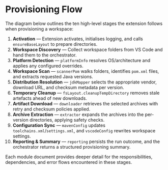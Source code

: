# Provisioning Flow

The diagram below outlines the ten high-level stages the extension follows when provisioning a workspace:

1. **Activation** — Extension activates, initialises logging, and calls `ensureBaseLayout` to prepare directories.
2. **Workspace Discovery** — Collect workspace folders from VS Code and hand them to the orchestrator.
3. **Platform Detection** — `platformInfo` resolves OS/architecture and applies any configured overrides.
4. **Workspace Scan** — `scannerPom` walks folders, identifies `pom.xml` files, and extracts requested Java versions.
5. **Distribution Resolution** — `jdkMapper` selects the appropriate vendor, download URL, and checksum metadata per version.
6. **Temporary Cleanup** — `fsLayout.cleanupTempDirectory` removes stale artefacts ahead of new downloads.
7. **Artifact Download** — `downloader` retrieves the selected archives with retry and checksum policies applied.
8. **Archive Extraction** — `extractor` expands the archives into the per-version directories, applying safety checks.
9. **Configuration Sync** — `mavenConfig` updates `toolchains.xml`/`settings.xml`, and `vscodeConfig` rewrites workspace settings.
10. **Reporting & Summary** — `reporting` persists the run outcome, and the orchestrator returns a structured provisioning summary.

Each module document provides deeper detail for the responsibilities, dependencies, and error flows encountered in these stages.
